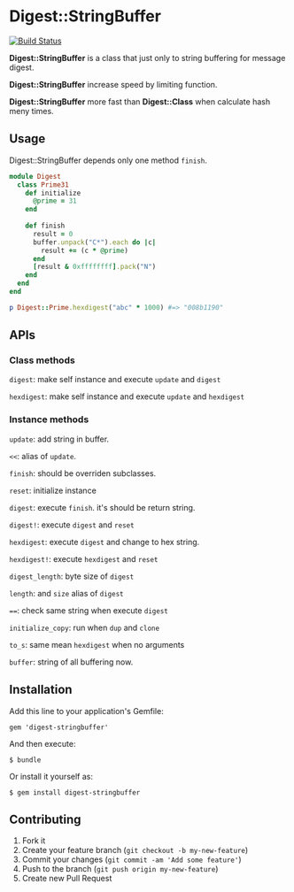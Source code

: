 # Digest::StringBuffer

[![Build Status](https://travis-ci.org/ksss/digest-stringbuffer.png?branch=master)](https://travis-ci.org/ksss/digest-stringbuffer)

**Digest::StringBuffer** is a class that just only to string buffering for message digest.

**Digest::StringBuffer** increase speed by limiting function.

**Digest::StringBuffer** more fast than **Digest::Class** when calculate hash meny times.

## Usage

Digest::StringBuffer depends only one method `finish`.

```ruby
module Digest
  class Prime31
    def initialize
      @prime = 31
    end
  
    def finish
      result = 0
      buffer.unpack("C*").each do |c|
        result += (c * @prime)
      end
      [result & 0xffffffff].pack("N")
    end
  end
end

p Digest::Prime.hexdigest("abc" * 1000) #=> "008b1190"
```

## APIs

### Class methods

`digest`: make self instance and execute `update` and `digest`

`hexdigest`: make self instance and execute `update` and `hexdigest`

### Instance methods

`update`: add string in buffer.

`<<`: alias of `update`.

`finish`: should be overriden subclasses.

`reset`: initialize instance

`digest`: execute `finish`. it's should be return string.

`digest!`: execute `digest` and `reset`

`hexdigest`: execute `digest` and change to hex string.

`hexdigest!`: execute `hexdigest` and `reset`

`digest_length`: byte size of `digest`

`length`: and `size` alias of `digest`

`==`: check same string when execute `digest`

`initialize_copy`: run when `dup` and `clone`

`to_s`: same mean `hexdigest` when no arguments

`buffer`: string of all buffering now.

## Installation

Add this line to your application's Gemfile:

    gem 'digest-stringbuffer'

And then execute:

    $ bundle

Or install it yourself as:

    $ gem install digest-stringbuffer

## Contributing

1. Fork it
2. Create your feature branch (`git checkout -b my-new-feature`)
3. Commit your changes (`git commit -am 'Add some feature'`)
4. Push to the branch (`git push origin my-new-feature`)
5. Create new Pull Request
